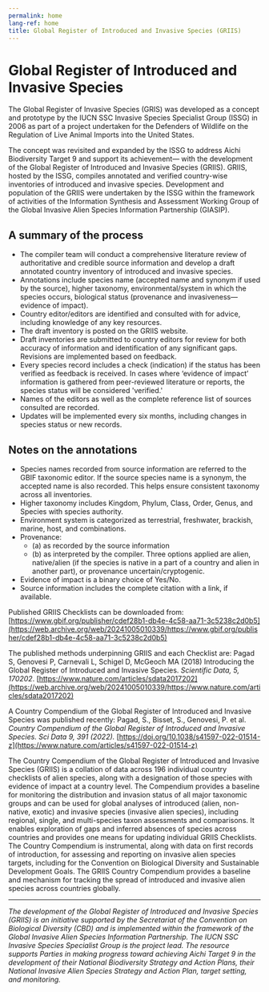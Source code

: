 ```yaml
---
permalink: home
lang-ref: home
title: Global Register of Introduced and Invasive Species (GRIIS)
---
```


# Global Register of Introduced and Invasive Species

The Global Register of Invasive Species (GRIS) was developed as a concept and prototype by the IUCN SSC Invasive Species Specialist Group (ISSG) in 2006 as part of a project undertaken for the Defenders of Wildlife on the Regulation of Live Animal Imports into the United States.

The concept was revisited and expanded by the ISSG to address Aichi Biodiversity Target 9 and support its achievement— with the development of the Global Register of Introduced and Invasive Species (GRIIS). GRIIS, hosted by the ISSG, compiles annotated and verified country-wise inventories of introduced and invasive species. Development and population of the GRIIS were undertaken by the ISSG within the framework of activities of the Information Synthesis and Assessment Working Group of the Global Invasive Alien Species Information Partnership (GIASIP).

## A summary of the process

- The compiler team will conduct a comprehensive literature review of authoritative and credible source information and develop a draft annotated country inventory of introduced and invasive species.
- Annotations include species name (accepted name and synonym if used by the source), higher taxonomy, environmental/system in which the species occurs, biological status (provenance and invasiveness—evidence of impact).
- Country editor/editors are identified and consulted with for advice, including knowledge of any key resources.
- The draft inventory is posted on the GRIIS website.
- Draft inventories are submitted to country editors for review for both accuracy of information and identification of any significant gaps. Revisions are implemented based on feedback.
- Every species record includes a check (indication) if the status has been verified as feedback is received. In cases where ‘evidence of impact’ information is gathered from peer-reviewed literature or reports, the species status will be considered 'verified.'
- Names of the editors as well as the complete reference list of sources consulted are recorded.
- Updates will be implemented every six months, including changes in species status or new records.

## Notes on the annotations

- Species names recorded from source information are referred to the GBIF taxonomic editor. If the source species name is a synonym, the accepted name is also recorded. This helps ensure consistent taxonomy across all inventories.
- Higher taxonomy includes Kingdom, Phylum, Class, Order, Genus, and Species with species authority.
- Environment system is categorized as terrestrial, freshwater, brackish, marine, host, and combinations.
- Provenance:
  - (a) as recorded by the source information
  - (b) as interpreted by the compiler. Three options applied are alien, native/alien (if the species is native in a part of a country and alien in another part), or provenance uncertain/cryptogenic.
- Evidence of impact is a binary choice of Yes/No.
- Source information includes the complete citation with a link, if available.

Published GRIIS Checklists can be downloaded from: [https://www.gbif.org/publisher/cdef28b1-db4e-4c58-aa71-3c5238c2d0b5](https://web.archive.org/web/20241005010339/https://www.gbif.org/publisher/cdef28b1-db4e-4c58-aa71-3c5238c2d0b5)

The published methods underpinning GRIIS and each Checklist are:
Pagad S, Genovesi P, Carnevali L, Schigel D, McGeoch MA (2018) Introducing the Global Register of Introduced and Invasive Species. *Scientific Data, 5, 170202*.
[https://www.nature.com/articles/sdata2017202](https://web.archive.org/web/20241005010339/https://www.nature.com/articles/sdata2017202)

A Country Compendium of the Global Register of Introduced and Invasive Species was published recently:
Pagad, S., Bisset, S., Genovesi, P. et al. *Country Compendium of the Global Register of Introduced and Invasive Species. Sci Data 9, 391 (2022).* [https://doi.org/10.1038/s41597-022-01514-z](https://www.nature.com/articles/s41597-022-01514-z)

The Country Compendium of the Global Register of Introduced and Invasive Species (GRIIS) is a collation of data across 196 individual country checklists of alien species, along with a designation of those species with evidence of impact at a country level. The Compendium provides a baseline for monitoring the distribution and invasion status of all major taxonomic groups and can be used for global analyses of introduced (alien, non-native, exotic) and invasive species (invasive alien species), including regional, single, and multi-species taxon assessments and comparisons. It enables exploration of gaps and inferred absences of species across countries and provides one means for updating individual GRIIS Checklists. The Country Compendium is instrumental, along with data on first records of introduction, for assessing and reporting on invasive alien species targets, including for the Convention on Biological Diversity and Sustainable Development Goals. The GRIIS Country Compendium provides a baseline and mechanism for tracking the spread of introduced and invasive alien species across countries globally.

---

*The development of the Global Register of Introduced and Invasive Species (GRIIS) is an initiative supported by the Secretariat of the Convention on Biological Diversity (CBD) and is implemented within the framework of the Global Invasive Alien Species Information Partnership. The IUCN SSC Invasive Species Specialist Group is the project lead. The resource supports Parties in making progress toward achieving Aichi Target 9 in the development of their National Biodiversity Strategy and Action Plans, their National Invasive Alien Species Strategy and Action Plan, target setting, and monitoring.*